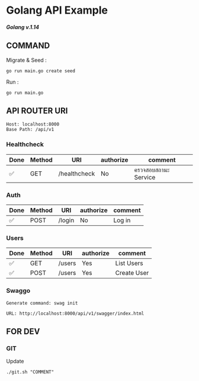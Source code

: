 # Golang API Example

##### Golang v.1.14

## COMMAND

Migrate & Seed :

```
go run main.go create seed
```

Run :

```
go run main.go
```

## API ROUTER URI

```
Host: localhost:8000
Base Path: /api/v1
```

### Healthcheck

| Done               | Method | URI          | authorize | comment              |
| ------------------ | ------ | ------------ | --------- | -------------------- |
| :white_check_mark: | GET    | /healthcheck | No        | ครวจสอบสถานะ Service |

### Auth

| Done               | Method | URI    | authorize | comment |
| ------------------ | ------ | ------ | --------- | ------- |
| :white_check_mark: | POST   | /login | No        | Log in  |

### Users

| Done               | Method | URI    | authorize | comment     |
| ------------------ | ------ | ------ | --------- | ----------- |
| :white_check_mark: | GET    | /users | Yes       | List Users  |
| :white_check_mark: | POST   | /users | Yes       | Create User |

### Swaggo

```
Generate command: swag init

URL: http://localhost:8000/api/v1/swagger/index.html
```

## FOR DEV

### GIT

Update

```
./git.sh "COMMENT"
```
